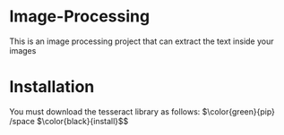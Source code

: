 # Image-Processing
This is an image processing project that can extract the text inside your images

# Installation  
You must download the tesseract library as follows:
$\color{green}{pip} /space $\color{black}{install}$$
